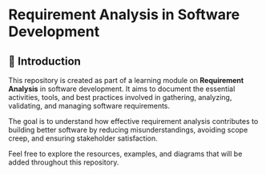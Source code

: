 # Requirement Analysis in Software Development

## 📌 Introduction

This repository is created as part of a learning module on **Requirement Analysis** in software development. It aims to document the essential activities, tools, and best practices involved in gathering, analyzing, validating, and managing software requirements.

The goal is to understand how effective requirement analysis contributes to building better software by reducing misunderstandings, avoiding scope creep, and ensuring stakeholder satisfaction.

Feel free to explore the resources, examples, and diagrams that will be added throughout this repository.
